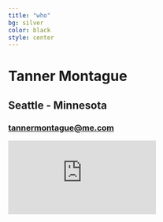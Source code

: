 ```yaml
---
title: "who"
bg: silver
color: black
style: center
---
```


# Tanner Montague

## Seattle - Minnesota

### [tannermontague@me.com](tannermontague@me.com)
![Pemberton](https://www.facebook.com/photo.php?fbid=10200960052840437&set=a.1734482738773.50530.1739715182&type=3&theater)
